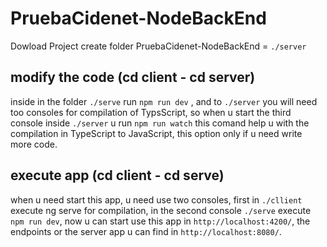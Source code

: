 # PruebaCidenet-NodeBackEnd

Dowload Project 
create folder PruebaCidenet-NodeBackEnd = `./server`

 ## modify the code (cd client - cd server)
inside in the folder `./serve` run `npm run dev` , and to `./server` you will need too consoles for compilation of TypsScript, so when u start the third console inside `./server` u run `npm run watch` this comand help u with the compilation in TypeScript to JavaScript, this option only if u need write more code.
 
 ## execute app (cd client - cd serve)
 when u need start this app, u need use two consoles, first in `./cllient` execute ng serve for compilation, in the second console `./serve` execute `npm run dev`, now u can start use this app in `http://localhost:4200/`, the endpoints or the server app u can find in `http://localhost:8080/`.
 

